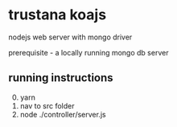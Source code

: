 # trustana koajs

 nodejs web server with mongo driver

 prerequisite - a locally running mongo db server

## running instructions
  0. yarn
  1. nav to src folder
  2. node ./controller/server.js
